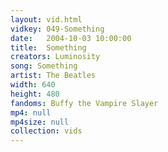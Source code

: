 ```yaml
---
layout: vid.html
vidkey: 049-Something
date:   2004-10-03 10:00:00
title:  Something
creators: Luminosity
song: Something
artist: The Beatles
width: 640
height: 480
fandoms: Buffy the Vampire Slayer
mp4: null
mp4size: null
collection: vids
---
```


  <div>
  
  </div>
  